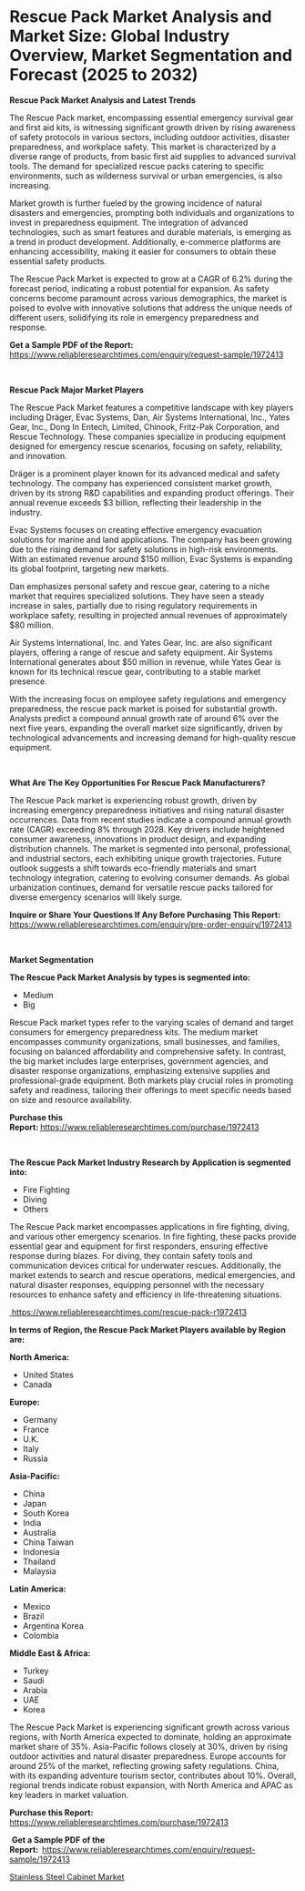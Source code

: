 <p><h1>Rescue Pack Market Analysis and Market Size: Global Industry Overview, Market Segmentation and Forecast (2025 to 2032)</h1></p><p><strong>Rescue Pack Market Analysis and Latest Trends</strong></p>
<p><p>The Rescue Pack market, encompassing essential emergency survival gear and first aid kits, is witnessing significant growth driven by rising awareness of safety protocols in various sectors, including outdoor activities, disaster preparedness, and workplace safety. This market is characterized by a diverse range of products, from basic first aid supplies to advanced survival tools. The demand for specialized rescue packs catering to specific environments, such as wilderness survival or urban emergencies, is also increasing.</p><p>Market growth is further fueled by the growing incidence of natural disasters and emergencies, prompting both individuals and organizations to invest in preparedness equipment. The integration of advanced technologies, such as smart features and durable materials, is emerging as a trend in product development. Additionally, e-commerce platforms are enhancing accessibility, making it easier for consumers to obtain these essential safety products.</p><p>The Rescue Pack Market is expected to grow at a CAGR of 6.2% during the forecast period, indicating a robust potential for expansion. As safety concerns become paramount across various demographics, the market is poised to evolve with innovative solutions that address the unique needs of different users, solidifying its role in emergency preparedness and response.</p></p>
<p><strong>Get a Sample PDF of the Report:&nbsp;</strong> <a href="https://www.reliableresearchtimes.com/enquiry/request-sample/1972413?utm_campaign=3108&utm_medium=2&utm_source=Github&utm_content=ia&utm_term=05042025&utm_id=rescue-pack">https://www.reliableresearchtimes.com/enquiry/request-sample/1972413</a></p>
<p>&nbsp;</p>
<p><strong>Rescue Pack Major Market Players</strong></p>
<p><p>The Rescue Pack Market features a competitive landscape with key players including Dräger, Evac Systems, Dan, Air Systems International, Inc., Yates Gear, Inc., Dong In Entech, Limited, Chinook, Fritz-Pak Corporation, and Rescue Technology. These companies specialize in producing equipment designed for emergency rescue scenarios, focusing on safety, reliability, and innovation.</p><p>Dräger is a prominent player known for its advanced medical and safety technology. The company has experienced consistent market growth, driven by its strong R&D capabilities and expanding product offerings. Their annual revenue exceeds $3 billion, reflecting their leadership in the industry.</p><p>Evac Systems focuses on creating effective emergency evacuation solutions for marine and land applications. The company has been growing due to the rising demand for safety solutions in high-risk environments. With an estimated revenue around $150 million, Evac Systems is expanding its global footprint, targeting new markets.</p><p>Dan emphasizes personal safety and rescue gear, catering to a niche market that requires specialized solutions. They have seen a steady increase in sales, partially due to rising regulatory requirements in workplace safety, resulting in projected annual revenues of approximately $80 million.</p><p>Air Systems International, Inc. and Yates Gear, Inc. are also significant players, offering a range of rescue and safety equipment. Air Systems International generates about $50 million in revenue, while Yates Gear is known for its technical rescue gear, contributing to a stable market presence.</p><p>With the increasing focus on employee safety regulations and emergency preparedness, the rescue pack market is poised for substantial growth. Analysts predict a compound annual growth rate of around 6% over the next five years, expanding the overall market size significantly, driven by technological advancements and increasing demand for high-quality rescue equipment.</p></p>
<p>&nbsp;</p>
<p><strong>What Are The Key Opportunities For Rescue Pack Manufacturers?</strong></p>
<p><p>The Rescue Pack market is experiencing robust growth, driven by increasing emergency preparedness initiatives and rising natural disaster occurrences. Data from recent studies indicate a compound annual growth rate (CAGR) exceeding 8% through 2028. Key drivers include heightened consumer awareness, innovations in product design, and expanding distribution channels. The market is segmented into personal, professional, and industrial sectors, each exhibiting unique growth trajectories. Future outlook suggests a shift towards eco-friendly materials and smart technology integration, catering to evolving consumer demands. As global urbanization continues, demand for versatile rescue packs tailored for diverse emergency scenarios will likely surge.</p></p>
<p><strong>Inquire or Share Your Questions If Any Before Purchasing This Report:</strong> <a href="https://www.reliableresearchtimes.com/enquiry/pre-order-enquiry/1972413?utm_campaign=3108&utm_medium=2&utm_source=Github&utm_content=ia&utm_term=05042025&utm_id=rescue-pack">https://www.reliableresearchtimes.com/enquiry/pre-order-enquiry/1972413</a></p>
<p>&nbsp;</p>
<p><strong>Market Segmentation</strong></p>
<p><strong>The Rescue Pack Market Analysis by types is segmented into:</strong></p>
<p><ul><li>Medium</li><li>Big</li></ul></p>
<p><p>Rescue Pack market types refer to the varying scales of demand and target consumers for emergency preparedness kits. The medium market encompasses community organizations, small businesses, and families, focusing on balanced affordability and comprehensive safety. In contrast, the big market includes large enterprises, government agencies, and disaster response organizations, emphasizing extensive supplies and professional-grade equipment. Both markets play crucial roles in promoting safety and readiness, tailoring their offerings to meet specific needs based on size and resource availability.</p></p>
<p><strong>Purchase this Report:&nbsp;</strong><a href="https://www.reliableresearchtimes.com/purchase/1972413?utm_campaign=3108&utm_medium=2&utm_source=Github&utm_content=ia&utm_term=05042025&utm_id=rescue-pack">https://www.reliableresearchtimes.com/purchase/1972413</a></p>
<p>&nbsp;</p>
<p><strong>The Rescue Pack Market Industry Research by Application is segmented into:</strong></p>
<p><ul><li>Fire Fighting</li><li>Diving</li><li>Others</li></ul></p>
<p><p>The Rescue Pack market encompasses applications in fire fighting, diving, and various other emergency scenarios. In fire fighting, these packs provide essential gear and equipment for first responders, ensuring effective response during blazes. For diving, they contain safety tools and communication devices critical for underwater rescues. Additionally, the market extends to search and rescue operations, medical emergencies, and natural disaster responses, equipping personnel with the necessary resources to enhance safety and efficiency in life-threatening situations.</p></p>
<p><a href="https://www.reliableresearchtimes.com/rescue-pack-r1972413?utm_campaign=3108&utm_medium=2&utm_source=Github&utm_content=ia&utm_term=05042025&utm_id=rescue-pack">&nbsp;https://www.reliableresearchtimes.com/rescue-pack-r1972413</a></p>
<p><strong>In terms of Region, the Rescue Pack Market Players available by Region are:</strong></p>
<p>
    <p> <strong> North America: </strong>
        <ul>
            <li>United States</li>
            <li>Canada</li>
        </ul>
        </p> 
    <p> <strong> Europe: </strong>
        <ul>
            <li>Germany</li>
            <li>France</li>
            <li>U.K.</li>
            <li>Italy</li>
            <li>Russia</li>
        </ul>
        </p> 
    <p> <strong> Asia-Pacific: </strong>
        <ul>
            <li>China</li>
            <li>Japan</li>
            <li>South Korea</li>
            <li>India</li>
            <li>Australia</li>
            <li>China Taiwan</li>
            <li>Indonesia</li>
            <li>Thailand</li>
            <li>Malaysia</li>
        </ul>
        </p> 
    <p> <strong> Latin America: </strong>
        <ul>
            <li>Mexico</li>
            <li>Brazil</li>
            <li>Argentina Korea</li>
            <li>Colombia</li>
        </ul>
        </p> 
    <p> <strong> Middle East & Africa: </strong>
        <ul>
            <li>Turkey</li>
            <li>Saudi</li>
            <li>Arabia</li>
            <li>UAE</li>
            <li>Korea</li>
        </ul>
    </p>
    </p>
<p><p>The Rescue Pack Market is experiencing significant growth across various regions, with North America expected to dominate, holding an approximate market share of 35%. Asia-Pacific follows closely at 30%, driven by rising outdoor activities and natural disaster preparedness. Europe accounts for around 25% of the market, reflecting growing safety regulations. China, with its expanding adventure tourism sector, contributes about 10%. Overall, regional trends indicate robust expansion, with North America and APAC as key leaders in market valuation.</p></p>
<p><strong>Purchase this Report: </strong><a href="https://www.reliableresearchtimes.com/purchase/1972413?utm_campaign=3108&utm_medium=2&utm_source=Github&utm_content=ia&utm_term=05042025&utm_id=rescue-pack">https://www.reliableresearchtimes.com/purchase/1972413</a></p>
<p>&nbsp;<strong>Get a Sample PDF of the Report:&nbsp;&nbsp;</strong><a href="https://www.reliableresearchtimes.com/enquiry/request-sample/1972413?utm_campaign=3108&utm_medium=2&utm_source=Github&utm_content=ia&utm_term=05042025&utm_id=rescue-pack">https://www.reliableresearchtimes.com/enquiry/request-sample/1972413</a></p>
<p><strong></strong></p>
<p><p><a href="https://github.com/xalatieusope/Market-Research-Report-List-1/blob/main/stainless-steel-cabinet-market.md?utm_campaign=3108&utm_medium=2&utm_source=Github&utm_content=ia&utm_term=05042025&utm_id=rescue-pack">Stainless Steel Cabinet Market</a></p></p>